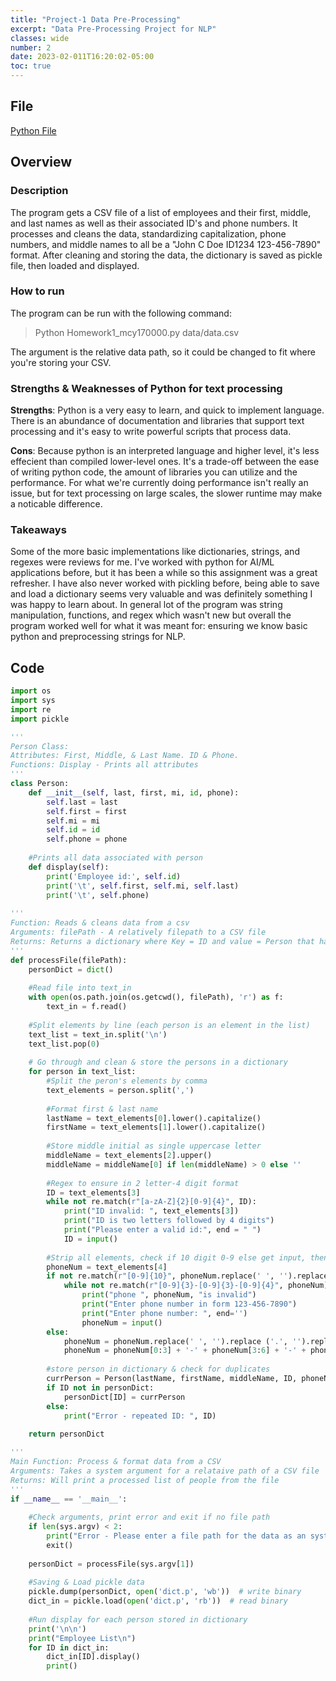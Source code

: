 ```yaml
---
title: "Project-1 Data Pre-Processing"
excerpt: "Data Pre-Processing Project for NLP"
classes: wide
number: 2
date: 2023-02-011T16:20:02-05:00
toc: true
---
```


## File

[Python File](https://github.com/Myakubek/myakubek.github.io/blob/master/Programs/NLP/Project-1/Homework1_mcy170000.py)

## Overview

### Description  

The program gets a CSV file of a list of employees and their first, middle, and last names as well as their associated ID's and phone numbers.
It processes and cleans the data, standardizing capitalization, phone numbers, and middle names to all be a "John C Doe ID1234 123-456-7890" format.
After cleaning and storing the data, the dictionary is saved as pickle file, then loaded and displayed.  

### How to run  

The program can be run with the following command:

> Python Homework1_mcy170000.py data/data.csv  

The argument is the relative data path, so it could be changed to fit where you're storing your CSV.  

### Strengths & Weaknesses of Python for text processing   

**Strengths**: Python is a very easy to learn, and quick to implement language. There is an abundance of documentation and libraries that support text processing and it's easy to write powerful scripts that process data.    

**Cons**: Because python is an interpreted language and higher level, it's less effecient than compiled lower-level ones. It's a trade-off between the ease of writing python code, the amount of libraries you can utilize and the performance. For what we're currently doing performance isn't really an issue, but for text processing on large scales, the slower runtime may make a noticable difference.

### Takeaways  

Some of the more basic implementations like dictionaries, strings, and regexes were reviews for me. I've worked with python for AI/ML applications before, but it has been a while so this assignment was a great refresher. I have also never worked with pickling before, being able to save and load a dictionary seems very valuable and was definitely something I was happy to learn about. In general lot of the program was string manipulation, functions, and regex which wasn't new but overall the program worked well for what it was meant for: ensuring we know basic python and preprocessing strings for NLP.

## Code

```python
import os
import sys
import re
import pickle

'''
Person Class:
Attributes: First, Middle, & Last Name. ID & Phone.
Functions: Display - Prints all attributes
'''
class Person:
    def __init__(self, last, first, mi, id, phone):
        self.last = last
        self.first = first
        self.mi = mi
        self.id = id
        self.phone = phone
        
    #Prints all data associated with person
    def display(self):
        print('Employee id:', self.id)
        print('\t', self.first, self.mi, self.last)
        print('\t', self.phone)
        
'''
Function: Reads & cleans data from a csv
Arguments: filePath - A relatively filepath to a CSV file
Returns: Returns a dictionary where Key = ID and value = Person that has that ID
'''
def processFile(filePath):
    personDict = dict()
    
    #Read file into text_in
    with open(os.path.join(os.getcwd(), filePath), 'r') as f:
        text_in = f.read()
    
    #Split elements by line (each person is an element in the list)
    text_list = text_in.split('\n')
    text_list.pop(0)
    
    # Go through and clean & store the persons in a dictionary
    for person in text_list:
        #Split the peron's elements by comma
        text_elements = person.split(',')
        
        #Format first & last name
        lastName = text_elements[0].lower().capitalize()
        firstName = text_elements[1].lower().capitalize()
        
        #Store middle initial as single uppercase letter
        middleName = text_elements[2].upper()
        middleName = middleName[0] if len(middleName) > 0 else '' 
        
        #Regex to ensure in 2 letter-4 digit format
        ID = text_elements[3]
        while not re.match(r"[a-zA-Z]{2}[0-9]{4}", ID):
            print("ID invalid: ", text_elements[3])
            print("ID is two letters followed by 4 digits")
            print("Please enter a valid id:", end = " ")
            ID = input()
        
        #Strip all elements, check if 10 digit 0-9 else get input, then format and store
        phoneNum = text_elements[4]
        if not re.match(r"[0-9]{10}", phoneNum.replace(' ', '').replace ('.', '').replace('-', '')):
            while not re.match(r"[0-9]{3}-[0-9]{3}-[0-9]{4}", phoneNum):
                print("phone ", phoneNum, "is invalid")
                print("Enter phone number in form 123-456-7890")
                print("Enter phone number: ", end='')
                phoneNum = input()
        else:
            phoneNum = phoneNum.replace(' ', '').replace ('.', '').replace('-', '')
            phoneNum = phoneNum[0:3] + '-' + phoneNum[3:6] + '-' + phoneNum[6:]
        
        #store person in dictionary & check for duplicates
        currPerson = Person(lastName, firstName, middleName, ID, phoneNum)
        if ID not in personDict:
            personDict[ID] = currPerson
        else:
            print("Error - repeated ID: ", ID)
            
    return personDict

'''
Main Function: Process & format data from a CSV
Arguments: Takes a system argument for a relataive path of a CSV file
Returns: Will print a processed list of people from the file
'''
if __name__ == '__main__':
    
    #Check arguments, print error and exit if no file path
    if len(sys.argv) < 2:
        print("Error - Please enter a file path for the data as an system arg")
        exit()
    
    personDict = processFile(sys.argv[1])
    
    #Saving & Load pickle data
    pickle.dump(personDict, open('dict.p', 'wb'))  # write binary
    dict_in = pickle.load(open('dict.p', 'rb'))  # read binary
    
    #Run display for each person stored in dictionary
    print('\n\n')
    print("Employee List\n")
    for ID in dict_in:
        dict_in[ID].display()
        print()
```
